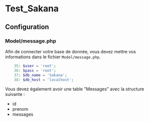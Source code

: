# Test_Sakana

## Configuration
### Model/message.php

Afin de connecter votre base de donnée, vous devez mettre vos informations dans le fichier `Model/message.php`.

```php
    35: $user = 'root';
    36: $pass = 'root';
    37: $db_name = 'Sakana';
    38: $db_host = 'localhost';
```

Vous devez également avoir une table "Messages" avec la structure suivante :

- id
- prenom
- messages
